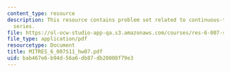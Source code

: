 ```yaml
---
content_type: resource
description: This resource contains problem set related to continuous-time fourier
  series.
file: https://ol-ocw-studio-app-qa.s3.amazonaws.com/courses/res-6-007-signals-and-systems-spring-2011/bab467e6b94d56a6db87db20008f79e3_MITRES_6_007S11_hw07.pdf
file_type: application/pdf
resourcetype: Document
title: MITRES_6_007S11_hw07.pdf
uid: bab467e6-b94d-56a6-db87-db20008f79e3
---
```

